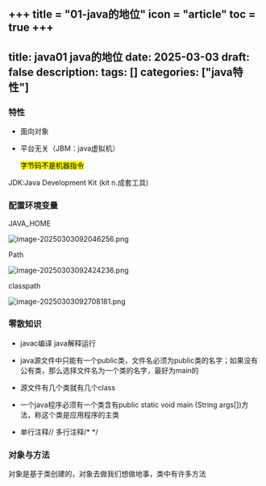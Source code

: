 +++
title = "01-java的地位"
icon = "article"
toc = true
+++
---
title: java01 java的地位
date: 2025-03-03
draft: false
description: 
tags: []
categories: ["java特性"]
---

### 特性

* 面向对象

* 平台无关（JBM：java虚拟机）

  <mark>字节码不是机器指令</mark>

JDK:Java Development Kit     (kit n.成套工具)

### 配置环境变量

JAVA_HOME

![image-20250303092046256.png](https://previewengine.zohopublic.com.cn/image/WD/u4whz68cd5cdc7170462085222c6a2705503b?version=1.0&width=2046&height=1536)

Path

![image-20250303092424236.png](https://previewengine.zohopublic.com.cn/image/WD/u4whz53b048fce13a427d8959452593563149?version=1.0&width=2046&height=1536)

classpath

![image-20250303092708181.png](https://previewengine.zohopublic.com.cn/image/WD/u4whzbc0e72f4450147b5a821169b912ca086?version=1.0&width=2046&height=1536)



### 零散知识

* javac编译    java解释运行

* java源文件中只能有一个public类，文件名必须为public类的名字；如果没有公有类，那么选择文件名为一个类的名字，最好为main的

* 源文件有几个类就有几个class

* 一个java程序必须有一个类含有public static void main (String args[])方法，称这个类是应用程序的主类

* 单行注释//		多行注释/*    */

### 对象与方法

对象是基于类创建的，对象去做我们想做地事，类中有许多方法

  

  





